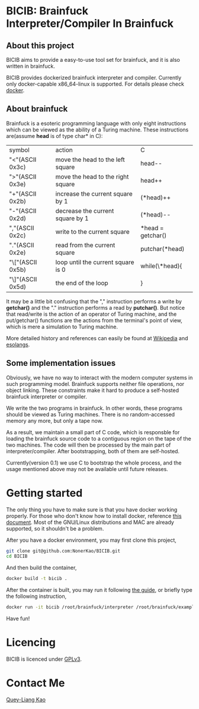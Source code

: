 BICIB: Brainfuck Interpreter/Compiler In Brainfuck
=================================================

## About this project

BICIB aims to provide a easy-to-use tool set for brainfuck,
and it is also written in brainfuck.

BICIB provides dockerized brainfuck interpreter and compiler.
Currently only docker-capable x86_64-linux is supported.  For details
please check [docker](https://github.com/docker/docker).

## About brainfuck

Brainfuck is a esoteric programming language with only eight
instructions which can be viewed as the ability of a Turing machine. 
These instructions are(assume **head** is of type char\* in C):

<table>
<tr>
<td> symbol</td>
<td> action</td>
<td> C</td>
</tr>
<tr>
<td> "&lt;"(ASCII 0x3c)</td>
<td> move the head to the left square</td>
<td> head--</td>
</tr>
<tr>
<td> ">"(ASCII 0x3e)</td>
<td> move the head to the right square</td>
<td> head++</td>
</tr>
<tr>
<td> "+"(ASCII 0x2b)</td>
<td> increase the current square by 1</td>
<td> (*head)++</td>
</tr>
<tr>
<td> "-"(ASCII 0x2d)</td>
<td> decrease the current square by 1</td>
<td> (*head)--</td>
</tr>
<tr>
<td> ","(ASCII 0x2c)</td>
<td> write to the current square</td>
<td> *head = getchar() </td>
</tr>
<tr>
<td> "."(ASCII 0x2e)</td>
<td> read from the current square</td>
<td> putchar(*head)</td>
</tr>
<tr>
<td> "\["(ASCII 0x5b)</td>
<td> loop until the current square is 0</td>
<td> while(\*head){</td>
</tr>
<tr>
<td> "\]"(ASCII 0x5d)</td>
<td> the end of the loop</td>
<td> }</td>
</tr>
</table>

It may be a little bit confusing that the "," instruction
performs a write by **getchar()** and the "." instruction 
performs a read by **putchar()**.  But notice that read/write
is the action of an operator of Turing machine, and the 
put/getchar() functions are the actions from the terminal's
point of view, which is mere a simulation to Turing machine.

More detailed history and references can easily be found at 
[Wikipedia](http://en.wikipedia.org/wiki/Brainfuck) and
[esolangs](http://esolangs.org/wiki/Brainfuck).

## Some implementation issues

Obviously, we have no way to interact with the modern computer systems
in such programming model.  Brainfuck supports neither file operations,
nor object linking.  These constraints make it hard to produce a 
self-hosted brainfuck interpreter or compiler.

We write the two programs in brainfuck.  In other words, these programs
should be viewed as Turing machines.  There is no random-accessed memory
any more, but only a tape now.

As a result, we maintain a small part of C code, which is responsble for
loading the brainfuck source code to a contiguous region on the tape of 
the two machines.  The code will then be processed by the main part of 
interpreter/compiler.  After bootstrapping, both of them are self-hosted.

Currently(version 0.1) we use C to bootstrap the whole process, and
the usage mentioned above may not be available until future releases.

Getting started
===============

The only thing you have to make sure is that you have docker working 
properly.  For those who don't know how to install docker, reference
[this document](http://docs.docker.com/installation/).  Most of the 
GNU/Linux distributions and MAC are already supported, so it shouldn't
be a problem.

After you have a docker environment, you may first clone this project,
```bash
git clone git@github.com:NonerKao/BICIB.git
cd BICIB
```

And then build the container,
```bash
docker build -t bicib .
```

After the container is built, you may run it following [the guide](http://docs.docker.com/userguide/),
or briefly type the following instruction,
```bash
docker run -it bicib /root/brainfuck/interpreter /root/brainfuck/examples/hw.b
```

Have fun!

Licencing
=========

BICIB is licenced under [GPLv3](http://www.gnu.org/licenses/gpl-3.0.html).

Contact Me
==========

[Quey-Liang Kao](http://noner.scopelab.cs.nthu.edu.tw)
